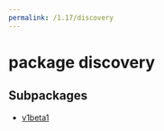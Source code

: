 ```yaml
---
permalink: /1.17/discovery
---
```


# package discovery



## Subpackages

* [v1beta1](discovery-v1beta1.md)